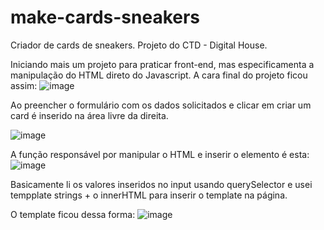 # make-cards-sneakers
Criador de cards de sneakers. Projeto do CTD - Digital House.


Iniciando mais um projeto para praticar front-end, mas especificamenta a manipulação do HTML direto do Javascript. A cara final do projeto ficou assim: 
![image](https://user-images.githubusercontent.com/47305804/173443411-4d34500a-4e09-4f67-83cf-ae11d3e3b236.png)


Ao preencher o formulário com os dados solicitados e clicar em criar um card é inserido na área livre da direita.

![image](https://user-images.githubusercontent.com/47305804/173443639-f9921bb6-eea5-4647-86a5-ab1868cd1ea8.png)


A função responsável por manipular o HTML e inserir o elemento é esta: 
![image](https://user-images.githubusercontent.com/47305804/173443769-3ce3991d-b4da-42ae-9efc-e7662621fb2e.png)

Basicamente li os valores inseridos no input usando querySelector e usei tempplate strings + o innerHTML para inserir o template na página. 

O template ficou dessa forma: 
![image](https://user-images.githubusercontent.com/47305804/173444044-54de41be-0b11-49f3-9c02-b1bb87335fc9.png)
